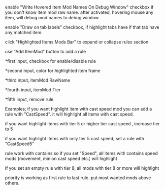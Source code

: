 enable "Write Hovered Item Mod Names On Debug Window" checkbox if you don't know item mod raw name. after activated, hovering mouse any item, will debug mod names to debug window. <p/>

enable "Draw on tab labels" checkbox, if highlight tabs have if that tab have any matched item <p/>

click "Highlighted Items Mods Bar" to expand or collapse rules section <p/>

use "Add ItemMod" button to add a rule <p/>
  *first input, checkbox for enable/disable rule <p/>
  *second input, color for highlighted item frame <p/>
  *third input, itemMod RawName <p/>
  *fourth input, itemMod Tier <p/>
  *fifth input, remove rule. <p/>

Examples;
if you want highlight item with cast speed mod you can add a rule with "CastSpeed". it will highlight all items with cast speed. <p/>
if you want highlight items with tier 5 or higher tier cast speed , increase tier to 5 <p/>
if you want highlight items with only tier 5 cast speed, set a rule with "CastSpeed5" <p/>
rule work with contains so if you set "Speed", all items with contains speed mods (movement, minion cast speed etc.) will highlight <p/>
if you set an empty rule with tier 8, all mods with tier 8 or more will highlight <p/>
priority is working as first rule to last rule. put most wanted mods above others. <p/>
